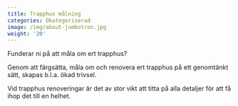```yaml
---
title: Trapphus målning
categories: Okategoriserad
image: /img/about-jumbotron.jpg
weight: '20'
---
```

Funderar ni på att måla om ert trapphus?

Genom att färgsätta, måla om och renovera ert trapphus på ett genomtänkt sätt, skapas b.l.a. ökad trivsel.

Vid trapphus renoveringar är det av stor vikt att titta på alla detaljer för att få ihop det till en helhet.
